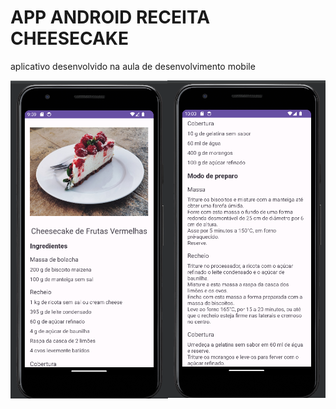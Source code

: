 # APP ANDROID RECEITA CHEESECAKE

aplicativo desenvolvido na aula de desenvolvimento mobile

![imagem do app](imagem-app.png)
